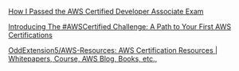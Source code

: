 
[How I Passed the AWS Certified Developer Associate Exam](https://www.freecodecamp.org/news/how-i-passed-the-aws-certified-developer-associate-exam)

[Introducing The #AWSCertified Challenge: A Path to Your First AWS Certifications](https://www.freecodecamp.org/news/awscertified-challenge-free-path-aws-cloud-certifications)

[OddExtension5/AWS-Resources: AWS Certification Resources | Whitepapers, Course, AWS Blog, Books, etc.,](https://github.com/OddExtension5/AWS-Resources)
